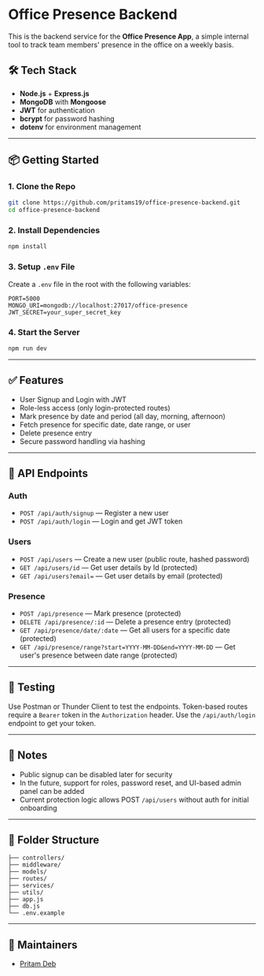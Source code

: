 # Office Presence Backend

This is the backend service for the **Office Presence App**, a simple internal tool to track team members' presence in the office on a weekly basis.

## 🛠 Tech Stack

- **Node.js** + **Express.js**
- **MongoDB** with **Mongoose**
- **JWT** for authentication
- **bcrypt** for password hashing
- **dotenv** for environment management

---

## 📦 Getting Started

### 1. Clone the Repo

```bash
git clone https://github.com/pritams19/office-presence-backend.git
cd office-presence-backend
```

### 2. Install Dependencies

```bash
npm install
```

### 3. Setup `.env` File

Create a `.env` file in the root with the following variables:

```env
PORT=5000
MONGO_URI=mongodb://localhost:27017/office-presence
JWT_SECRET=your_super_secret_key
```

### 4. Start the Server

```bash
npm run dev
```

---

## ✅ Features

- User Signup and Login with JWT
- Role-less access (only login-protected routes)
- Mark presence by date and period (all day, morning, afternoon)
- Fetch presence for specific date, date range, or user
- Delete presence entry
- Secure password handling via hashing

---

## 📘 API Endpoints

### Auth
- `POST /api/auth/signup` — Register a new user
- `POST /api/auth/login` — Login and get JWT token

### Users
- `POST /api/users` — Create a new user (public route, hashed password)
- `GET /api/users/id` — Get user details by Id (protected)
- `GET /api/users?email=` — Get user details by email (protected)

### Presence
- `POST /api/presence` — Mark presence (protected)
- `DELETE /api/presence/:id` — Delete a presence entry (protected)
- `GET /api/presence/date/:date` — Get all users for a specific date (protected)
- `GET /api/presence/range?start=YYYY-MM-DD&end=YYYY-MM-DD` — Get user's presence between date range (protected)

---

## 🧪 Testing

Use Postman or Thunder Client to test the endpoints. Token-based routes require a `Bearer` token in the `Authorization` header. Use the `/api/auth/login` endpoint to get your token.

---

## 📌 Notes

- Public signup can be disabled later for security
- In the future, support for roles, password reset, and UI-based admin panel can be added
- Current protection logic allows POST `/api/users` without auth for initial onboarding

---

## 📂 Folder Structure

```
├── controllers/
├── middleware/
├── models/
├── routes/
├── services/
├── utils/
├── app.js
├── db.js
└── .env.example
```

---

## 👥 Maintainers

- [Pritam Deb](https://github.com/pritams19)